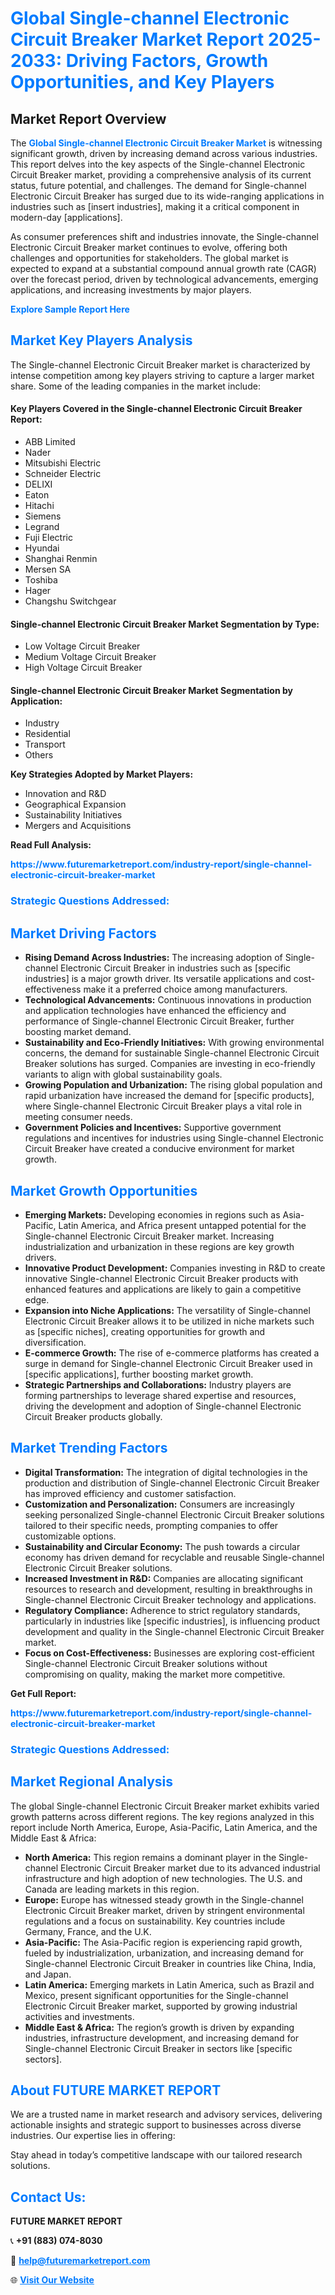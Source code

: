 <h1 style="color: #007BFF;">Global Single-channel Electronic Circuit Breaker Market Report 2025-2033: Driving Factors, Growth Opportunities, and Key Players</h1>

<section id="overview">
<h2>Market Report Overview</h2>
<p>The <a href="https://www.futuremarketreport.com/industry-report/single-channel-electronic-circuit-breaker-market" style="color: #007BFF; text-decoration: none;"><strong>Global Single-channel Electronic Circuit Breaker Market</strong></a> is witnessing significant growth, driven by increasing demand across various industries. This report delves into the key aspects of the Single-channel Electronic Circuit Breaker market, providing a comprehensive analysis of its current status, future potential, and challenges. The demand for Single-channel Electronic Circuit Breaker has surged due to its wide-ranging applications in industries such as [insert industries], making it a critical component in modern-day [applications].</p>
<p>As consumer preferences shift and industries innovate, the Single-channel Electronic Circuit Breaker market continues to evolve, offering both challenges and opportunities for stakeholders. The global market is expected to expand at a substantial compound annual growth rate (CAGR) over the forecast period, driven by technological advancements, emerging applications, and increasing investments by major players.</p>
</section>

<section id="overview">
<p><a href="https://www.futuremarketreport.com/request-sample/reportId=81226" style="color: #007BFF; text-decoration: none;"><strong>Explore Sample Report Here</strong></a></p>
</section>

<section id="key-players">
<h2 style="color: #007BFF;">Market Key Players Analysis</h2>
<p>The Single-channel Electronic Circuit Breaker market is characterized by intense competition among key players striving to capture a larger market share. Some of the leading companies in the market include:</p>
<h4>Key Players Covered in the Single-channel Electronic Circuit Breaker Report:</h4>
<ul><li>ABB Limited</li><li>Nader</li><li>Mitsubishi Electric</li><li>Schneider Electric</li><li>DELIXI</li><li>Eaton</li><li>Hitachi</li><li>Siemens</li><li>Legrand</li><li>Fuji Electric</li><li>Hyundai</li><li>Shanghai Renmin</li><li>Mersen SA</li><li>Toshiba</li><li>Hager</li><li>Changshu Switchgear</li></ul>
<h4>Single-channel Electronic Circuit Breaker Market Segmentation by Type:</h4>
<ul><li>Low Voltage Circuit Breaker</li><li>Medium Voltage Circuit Breaker</li><li>High Voltage Circuit Breaker</li></ul>

<h4>Single-channel Electronic Circuit Breaker Market Segmentation by Application:</h4>
<ul><li>Industry</li><li>Residential</li><li>Transport</li><li>Others</li></ul>
<p><strong>Key Strategies Adopted by Market Players:</strong></p>
<ul>
<li>Innovation and R&D</li>
<li>Geographical Expansion</li>
<li>Sustainability Initiatives</li>
<li>Mergers and Acquisitions</li>
</ul>
</section>

<section>
<p><strong>Read Full Analysis: </strong></p><a href="https://www.futuremarketreport.com/industry-report/single-channel-electronic-circuit-breaker-market" style="color: #007BFF; text-decoration: none;"><strong>https://www.futuremarketreport.com/industry-report/single-channel-electronic-circuit-breaker-market</strong></a>
<h3 style="color: #007BFF;">Strategic Questions Addressed:</h3>
</section>

<section id="driving-factors">
<h2 style="color: #007BFF;">Market Driving Factors</h2>
<ul>
<li><strong>Rising Demand Across Industries:</strong> The increasing adoption of Single-channel Electronic Circuit Breaker in industries such as [specific industries] is a major growth driver. Its versatile applications and cost-effectiveness make it a preferred choice among manufacturers.</li>
<li><strong>Technological Advancements:</strong> Continuous innovations in production and application technologies have enhanced the efficiency and performance of Single-channel Electronic Circuit Breaker, further boosting market demand.</li>
<li><strong>Sustainability and Eco-Friendly Initiatives:</strong> With growing environmental concerns, the demand for sustainable Single-channel Electronic Circuit Breaker solutions has surged. Companies are investing in eco-friendly variants to align with global sustainability goals.</li>
<li><strong>Growing Population and Urbanization:</strong> The rising global population and rapid urbanization have increased the demand for [specific products], where Single-channel Electronic Circuit Breaker plays a vital role in meeting consumer needs.</li>
<li><strong>Government Policies and Incentives:</strong> Supportive government regulations and incentives for industries using Single-channel Electronic Circuit Breaker have created a conducive environment for market growth.</li>
</ul>
</section>

<section id="growth-opportunities">
<h2 style="color: #007BFF;">Market Growth Opportunities</h2>
<ul>
<li><strong>Emerging Markets:</strong> Developing economies in regions such as Asia-Pacific, Latin America, and Africa present untapped potential for the Single-channel Electronic Circuit Breaker market. Increasing industrialization and urbanization in these regions are key growth drivers.</li>
<li><strong>Innovative Product Development:</strong> Companies investing in R&D to create innovative Single-channel Electronic Circuit Breaker products with enhanced features and applications are likely to gain a competitive edge.</li>
<li><strong>Expansion into Niche Applications:</strong> The versatility of Single-channel Electronic Circuit Breaker allows it to be utilized in niche markets such as [specific niches], creating opportunities for growth and diversification.</li>
<li><strong>E-commerce Growth:</strong> The rise of e-commerce platforms has created a surge in demand for Single-channel Electronic Circuit Breaker used in [specific applications], further boosting market growth.</li>
<li><strong>Strategic Partnerships and Collaborations:</strong> Industry players are forming partnerships to leverage shared expertise and resources, driving the development and adoption of Single-channel Electronic Circuit Breaker products globally.</li>
</ul>
</section>

<section id="trending-factors">
<h2 style="color: #007BFF;">Market Trending Factors</h2>
<ul>
<li><strong>Digital Transformation:</strong> The integration of digital technologies in the production and distribution of Single-channel Electronic Circuit Breaker has improved efficiency and customer satisfaction.</li>
<li><strong>Customization and Personalization:</strong> Consumers are increasingly seeking personalized Single-channel Electronic Circuit Breaker solutions tailored to their specific needs, prompting companies to offer customizable options.</li>
<li><strong>Sustainability and Circular Economy:</strong> The push towards a circular economy has driven demand for recyclable and reusable Single-channel Electronic Circuit Breaker solutions.</li>
<li><strong>Increased Investment in R&D:</strong> Companies are allocating significant resources to research and development, resulting in breakthroughs in Single-channel Electronic Circuit Breaker technology and applications.</li>
<li><strong>Regulatory Compliance:</strong> Adherence to strict regulatory standards, particularly in industries like [specific industries], is influencing product development and quality in the Single-channel Electronic Circuit Breaker market.</li>
<li><strong>Focus on Cost-Effectiveness:</strong> Businesses are exploring cost-efficient Single-channel Electronic Circuit Breaker solutions without compromising on quality, making the market more competitive.</li>
</ul>
</section>

<section>
<p><strong>Get Full Report: </strong></p><a href="https://www.futuremarketreport.com/industry-report/single-channel-electronic-circuit-breaker-market" style="color: #007BFF; text-decoration: none;"><strong>https://www.futuremarketreport.com/industry-report/single-channel-electronic-circuit-breaker-market</strong></a>
<h3 style="color: #007BFF;">Strategic Questions Addressed:</h3>
</section>


<section id="regional-analysis">
<h2 style="color: #007BFF;">Market Regional Analysis</h2>
<p>The global Single-channel Electronic Circuit Breaker market exhibits varied growth patterns across different regions. The key regions analyzed in this report include North America, Europe, Asia-Pacific, Latin America, and the Middle East & Africa:</p>
<ul>
<li><strong>North America:</strong> This region remains a dominant player in the Single-channel Electronic Circuit Breaker market due to its advanced industrial infrastructure and high adoption of new technologies. The U.S. and Canada are leading markets in this region.</li>
<li><strong>Europe:</strong> Europe has witnessed steady growth in the Single-channel Electronic Circuit Breaker market, driven by stringent environmental regulations and a focus on sustainability. Key countries include Germany, France, and the U.K.</li>
<li><strong>Asia-Pacific:</strong> The Asia-Pacific region is experiencing rapid growth, fueled by industrialization, urbanization, and increasing demand for Single-channel Electronic Circuit Breaker in countries like China, India, and Japan.</li>
<li><strong>Latin America:</strong> Emerging markets in Latin America, such as Brazil and Mexico, present significant opportunities for the Single-channel Electronic Circuit Breaker market, supported by growing industrial activities and investments.</li>
<li><strong>Middle East & Africa:</strong> The region’s growth is driven by expanding industries, infrastructure development, and increasing demand for Single-channel Electronic Circuit Breaker in sectors like [specific sectors].</li>
</ul>
</section>

<footer>
<h2 style="color: #007BFF;">About FUTURE MARKET REPORT</h2>
<p>We are a trusted name in market research and advisory services, delivering actionable insights and strategic support to businesses across diverse industries. Our expertise lies in offering:</p>

<p>Stay ahead in today’s competitive landscape with our tailored research solutions.</p>

<h2 style="color: #007BFF;">Contact Us:</h2>
<p><strong>FUTURE MARKET REPORT</strong></p>
<p>📞 <strong>+91 (883) 074-8030</strong></p>
<p>📧 <strong><a href="mailto:help@futuremarketreport.com" style="color: #007BFF;">help@futuremarketreport.com</a></strong></p>
<p>🌐 <strong><a href="https://www.futuremarketreport.com/" style="color: #007BFF;">Visit Our Website</a></strong></p>
</footer>